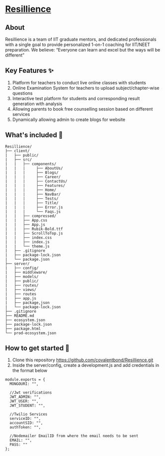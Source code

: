 # [Resillience](https//resillience.in/)

## About
Resillience is a team of IIT graduate mentors, and dedicated professionals with a single goal to provide personalized 1-on-1 coaching for IIT/NEET preparation.
We believe: “Everyone can learn and excel but the ways will be different”


## Key Features ✨
1. Platform for teachers to conduct live online classes with students
2. Online Examination System for teachers to upload subject/chapter-wise questions
3. Interactive test platform for students and corresponding result generation with analysis
4. Allowing parents to book free counselling session based on different services
4. Dynamically allowing admin to create blogs for website


## What's included 👀
```
Resillience/
├── client/
|   ├── public/
|   ├── src/
|   |   ├── components/
|   |   |     ├── AboutUs/
|   |   |     ├── Blogs/
|   |   |     ├── Career/
|   |   |     ├── ContactUs/
|   |   |     ├── Features/
|   |   |     ├── Home/
|   |   |     ├── NavBar/
|   |   |     ├── Tests/
|   |   |     ├── Title/
|   |   |     ├── Error.js
|   |   |     └── Faqs.js
|   |   ├── compressed/
|   |   ├── App.css
|   |   ├── App.js
|   |   ├── Rubik-Bold.ttf
|   |   ├── ScrollToTop.js
|   |   ├── index.css
|   |   ├── index.js
|   |   └── theme.js
|   ├── .gitignore
|   ├── package-lock.json
|   └── package.json
├── server/
|   ├── config/
|   ├── middleware/
|   ├── models/
|   ├── public/
|   ├── routes/
|   ├── views/
|   ├── routes
|   ├── app.js
|   ├── package,json
|   └── package-lock.json
├── .gitignore
├── README.md
├── ecosystem.json
├── package-lock.json
├── package.html  
└── prod-ecosystem.json
```


## How to get started 🚀
1. Clone this repository https://github.com/covalentbond/Resillience.git
2. Inside the server/config, create a development.js and add credentials in the format below
```
module.exports = {
  MONGOURI: "",

  //Jwt verifications
  JWT_ADMIN: "",
  JWT_USER: "",
  JWT_STUDENT: "",

  //Twilio Services 	
  serviceID: "",
  accountSID: "",
  authToken: "",

  //Nodemailer EmailID from where the email needs to be sent
  EMAIL: "",
  PASS: ""
};
```
